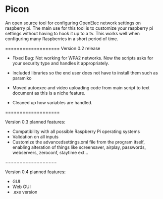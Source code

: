 Picon
=====

An open source tool for configuring OpenElec network settings on raspberry pi.
The main use for this tool is to customize your raspberry pi settings without having to hook it up to a tv. This works well when configuring many Raspberries in a short period of time. 

===================
Version 0.2 release

- Fixed Bug: Not working for WPA2 networks. Now the scripts asks for your security type and handles it appropriately.

- Included libraries so the end user does not have to install them such as paramiko

- Moved autoexec and video uploading code from main script to text document as this is a niche feature.

- Cleaned up how variables are handled.

===================

Version 0.3 planned features:
- Compatibility with all possible Raspberry Pi operating systems
- Validation on all inputs
- Customize the advancedsettings.xml file from the program itself, enabling alteration of things like screensaver, airplay, passwords, webservers, zeroconf, staytime ext...


==================

Version 0.4 planned features:
- GUI
- Web GUI
- .exe version


